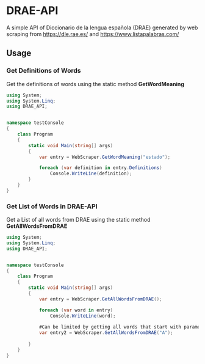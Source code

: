 # DRAE-API
A simple API of Diccionario de la lengua española (DRAE) generated by web scraping from https://dle.rae.es/ and https://www.listapalabras.com/

## Usage

### Get Definitions of Words

Get the definitions of words using the static method **GetWordMeaning**

```C#
using System;
using System.Linq;
using DRAE_API;


namespace testConsole
{
    class Program
    {
        static void Main(string[] args)
        {
            var entry = WebScraper.GetWordMeaning("estado");

            foreach (var definition in entry.Definitions)
                Console.WriteLine(definition);
        }
    }
}
```

### Get List of Words in DRAE-API

Get a List<String> of all words from DRAE using the static method **GetAllWordsFromDRAE**

```C#
using System;
using System.Linq;
using DRAE_API;


namespace testConsole
{
    class Program
    {
        static void Main(string[] args)
        {
            var entry = WebScraper.GetAllWordsFromDRAE();

            foreach (var word in entry)
                Console.WriteLine(word);
            
            #Can be limited by getting all words that start with parametrized character
            var entry2 = WebScraper.GetAllWordsFromDRAE("A");
            
        }
    }
}
```
